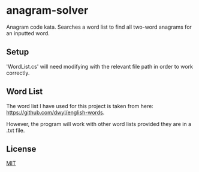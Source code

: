 # anagram-solver
Anagram code kata. Searches a word list to find all two-word anagrams for an inputted word.

## Setup

'WordList.cs' will need modifying with the relevant file path in order to work correctly.

## Word List  

The word list I have used for this project is taken from here: https://github.com/dwyl/english-words. 

However, the program will work with other word lists provided they are in a .txt file. 


## License
[MIT](https://choosealicense.com/licenses/mit/)
